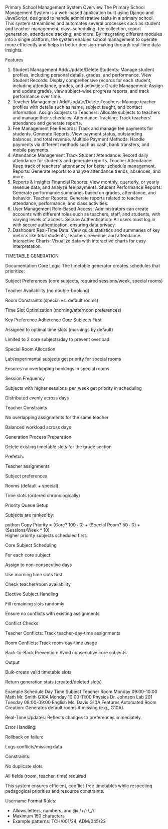 Primary School Management System
Overview
The Primary School Management System is a web-based application built using Django and JavaScript, designed to handle administrative tasks in a primary school. This system streamlines and automates several processes such as student and teacher management, class scheduling, fee collection, report generation, attendance tracking, and more. By integrating different modules into a single platform, the system enables school management to operate more efficiently and helps in better decision-making through real-time data insights.

Features
1. Student Management
Add/Update/Delete Students: Manage student profiles, including personal details, grades, and performance.
View Student Records: Display comprehensive records for each student, including attendance, grades, and activities.
Grade Management: Assign and update grades, view subject-wise progress reports, and track performance over time.
2. Teacher Management
Add/Update/Delete Teachers: Manage teacher profiles with details such as name, subject taught, and contact information.
Assign Subjects to Teachers: Allocate subjects to teachers and manage their schedules.
Attendance Tracking: Track teachers' attendance and generate reports.
3. Fee Management
Fee Records: Track and manage fee payments for students.
Generate Reports: View payment status, outstanding balances, and total revenue.
Multiple Payment Methods: Handle payments via different methods such as cash, bank transfers, and mobile payments.
4. Attendance Management
Track Student Attendance: Record daily attendance for students and generate reports.
Teacher Attendance: Keep track of teachers' attendance for better schedule management.
Reports: Generate reports to analyze attendance trends, absences, and more.
5. Reports & Insights
Financial Reports: View monthly, quarterly, or yearly revenue data, and analyze fee payments.
Student Performance Reports: Generate performance summaries based on grades, attendance, and behavior.
Teacher Reports: Generate reports related to teacher attendance, performance, and class activities.
6. User Management
Role-Based Access: Administrators can create accounts with different roles such as teachers, staff, and students, with varying levels of access.
Secure Authentication: All users must log in with secure authentication, ensuring data privacy.
7. Dashboard
Real-Time Data: View quick statistics and summaries of key metrics like total students, teachers, revenue, and attendance.
Interactive Charts: Visualize data with interactive charts for easy interpretation.

TIMETABLE GENERATION

Documentation
Core Logic
The timetable generator creates schedules that prioritize:

Subject Preferences (core subjects, required sessions/week, special rooms)

Teacher Availability (no double-booking)

Room Constraints (special vs. default rooms)

Time Slot Optimization (morning/afternoon preferences)

Key Preference Adherence
Core Subjects First

Assigned to optimal time slots (mornings by default)

Limited to 2 core subjects/day to prevent overload

Special Room Allocation

Lab/experimental subjects get priority for special rooms

Ensures no overlapping bookings in special rooms

Session Frequency

Subjects with higher sessions_per_week get priority in scheduling

Distributed evenly across days

Teacher Constraints

No overlapping assignments for the same teacher

Balanced workload across days

Generation Process
Preparation

Delete existing timetable slots for the grade section

Prefetch:

Teacher assignments

Subject preferences

Rooms (default + special)

Time slots (ordered chronologically)

Priority Queue Setup

Subjects are ranked by:

python
Copy
Priority = (Core? 100 : 0) + (Special Room? 50 : 0) + (Sessions/Week * 10)  
Higher priority subjects scheduled first.

Core Subject Scheduling

For each core subject:

Assign to non-consecutive days

Use morning time slots first

Check teacher/room availability

Elective Subject Handling

Fill remaining slots randomly

Ensure no conflicts with existing assignments

Conflict Checks

Teacher Conflicts: Track teacher-day-time assignments

Room Conflicts: Track room-day-time usage

Back-to-Back Prevention: Avoid consecutive core subjects

Output

Bulk-create valid timetable slots

Return generation stats (created/deleted slots)

Example Schedule
Day	Time	Subject	Teacher	Room
Monday	09:00-10:00	Math	Mr. Smith	G10A
Monday	10:00-11:00	Physics	Dr. Johnson	Lab 201
Tuesday	08:00-09:00	English	Ms. Davis	G10A
Features
Automated Room Creation: Generates default rooms if missing (e.g., G10A).

Real-Time Updates: Reflects changes to preferences immediately.

Error Handling:

Rollback on failure

Logs conflicts/missing data

Constraints:

No duplicate slots

All fields (room, teacher, time) required

This system ensures efficient, conflict-free timetables while respecting pedagogical priorities and resource constraints.




Username Format Rules:
- Allows letters, numbers, and @/./+/-/_//
- Maximum 150 characters
- Example patterns: TCH/001/24, ADM/045/22